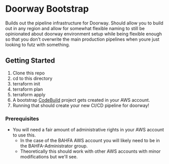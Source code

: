 # Doorway Bootstrap
Builds out the pipeline infrastructure for Doorway.
Should allow you to build out in any region and allow for somewhat
flexible naming to still be opinionated about doorway environment setup while
being flexible enough so that you don't overwrite the main production pipelines
when youre just looking to futz with something.
## Getting Started
1. Clone this repo
2. cd to this directory
3. terraform init
4. terraform plan
5. terraform apply
6. A bootstrap [CodeBuild](https://aws.amazon.com/codebuild/) project gets created in your AWS account.
7. Running that should create your new CI/CD pipeline for doorway!
### Prerequisites
- You will need a fair amount of administrative rights in your AWS account to use this.
    - In the case of the BAHFA AWS account you will likely need to be in the BAHFA-Administrator group.
    - Theoretically this should work with other AWS accounts with minor modifications but we'll see.